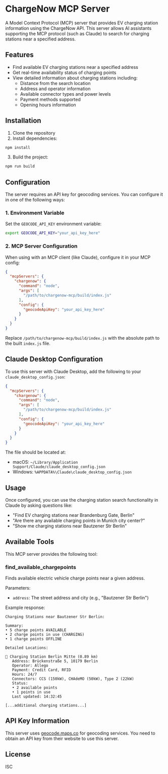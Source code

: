 # ChargeNow MCP Server

A Model Context Protocol (MCP) server that provides EV charging station information using the ChargeNow API. This server allows AI assistants supporting the MCP protocol (such as Claude) to search for charging stations near a specified address.

## Features

- Find available EV charging stations near a specified address
- Get real-time availability status of charging points
- View detailed information about charging stations including:
  - Distance from the search location
  - Address and operator information
  - Available connector types and power levels
  - Payment methods supported
  - Opening hours information

## Installation

1. Clone the repository
2. Install dependencies:

```bash
npm install
```

3. Build the project:

```bash
npm run build
```

## Configuration

The server requires an API key for geocoding services. You can configure it in one of the following ways:

### 1. Environment Variable

Set the `GEOCODE_API_KEY` environment variable:

```bash
export GEOCODE_API_KEY="your_api_key_here"
```

### 2. MCP Server Configuration

When using with an MCP client (like Claude), configure it in your MCP config:

```json
{
  "mcpServers": {
    "chargenow": {
      "command": "node",
      "args": [
        "/path/to/chargenow-mcp/build/index.js"
      ],
      "config": {
        "geocodeApiKey": "your_api_key_here"
      }
    }
  }
}
```

Replace `/path/to/chargenow-mcp/build/index.js` with the absolute path to the built `index.js` file.

## Claude Desktop Configuration

To use this server with Claude Desktop, add the following to your `claude_desktop_config.json`:

```json
{
  "mcpServers": {
    "chargenow": {
      "command": "node",
      "args": [
        "/path/to/chargenow-mcp/build/index.js"
      ],
      "config": {
        "geocodeApiKey": "your_api_key_here"
      }
    }
  }
}
```

The file should be located at:
- macOS: `~/Library/Application Support/Claude/claude_desktop_config.json`
- Windows: `%APPDATA%\Claude\claude_desktop_config.json`

## Usage

Once configured, you can use the charging station search functionality in Claude by asking questions like:

- "Find EV charging stations near Brandenburg Gate, Berlin"
- "Are there any available charging points in Munich city center?"
- "Show me charging stations near Bautzener Str Berlin"

## Available Tools

This MCP server provides the following tool:

### find_available_chargepoints

Finds available electric vehicle charge points near a given address.

Parameters:
- `address`: The street address and city (e.g., "Bautzener Str Berlin")

Example response:
```
Charging Stations near Bautzener Str Berlin:

Summary:
• 5 charge points AVAILABLE
• 2 charge points in use (CHARGING)
• 1 charge points OFFLINE

Detailed Locations:

📍 Charging Station Berlin Mitte (0.89 km)
   Address: Brückenstraße 5, 10179 Berlin
   Operator: Allego
   Payment: Credit Card, RFID
   Hours: 24/7
   Connectors: CCS (150kW), CHAdeMO (50kW), Type 2 (22kW)
   Status:
   • 2 available points
   • 1 points in use
   Last updated: 14:32:45

[...additional charging stations...]
```

## API Key Information

This server uses [geocode.maps.co](https://geocode.maps.co) for geocoding services. You need to obtain an API key from their website to use this server.

## License

ISC 